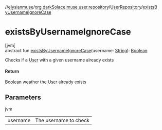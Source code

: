 //[elysianmuse](../../../index.md)/[org.darkSolace.muse.user.repository](../index.md)/[UserRepository](index.md)/[existsByUsernameIgnoreCase](exists-by-username-ignore-case.md)

# existsByUsernameIgnoreCase

[jvm]\
abstract fun [existsByUsernameIgnoreCase](exists-by-username-ignore-case.md)(username: [String](https://kotlinlang.org/api/latest/jvm/stdlib/kotlin/-string/index.html)): [Boolean](https://kotlinlang.org/api/latest/jvm/stdlib/kotlin/-boolean/index.html)

Checks if a [User](../../org.darkSolace.muse.user.model/-user/index.md) with a given username already exists

#### Return

[Boolean](https://kotlinlang.org/api/latest/jvm/stdlib/kotlin/-boolean/index.html) weather the [User](../../org.darkSolace.muse.user.model/-user/index.md) already exists

## Parameters

jvm

| | |
|---|---|
| username | The username to check |
